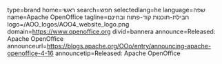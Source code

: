 type=brand
home=ראשי
search=חפש
selectedlang=he
language=שפה
name=Apache OpenOffice
tagline=חבילת-תוכנות קוד-פתוח ובחינם
logo=/AOO_logos/AOO4_website_logo.png
domain=https://www.openoffice.org
divid=bannera
announce=Released: Apache OpenOffice
announceurl=https://blogs.apache.org/OOo/entry/announcing-apache-openoffice-4-16
announcetip=Released: Apache OpenOffice
~~~~~~
